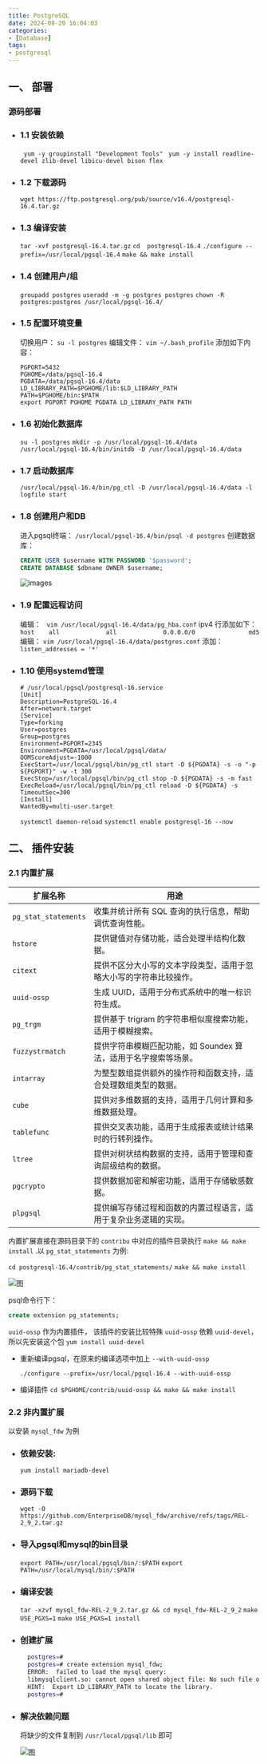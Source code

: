 ```yaml
---
title: PostgreSQL
date: 2024-08-20 16:04:03
categories: 
- [Database]
tags: 
- postgresql
---
```



## 一、 部署

###  源码部署

- ### 1.1 安装依赖
  ` yum -y groupinstall "Development Tools"`
  ` yum -y install readline-devel zlib-devel libicu-devel bison flex`

- ### 1.2 下载源码
  ` wget https://ftp.postgresql.org/pub/source/v16.4/postgresql-16.4.tar.gz `

- ### 1.3 编译安装
  ` tar -xvf postgresql-16.4.tar.gz `
  ` cd  postgresql-16.4 `
  ` ./configure --prefix=/usr/local/pgsql-16.4 `
  ` make && make install `

- ### 1.4 创建用户/组
  ` groupadd postgres `
  ` useradd -m -g postgres postgres `
  ` chown -R postgres:postgres /usr/local/pgsql-16.4/ `

- ### 1.5 配置环境变量
  切换用户： ` su -l postgres `
  编辑文件： ` vim ~/.bash_profile `
  添加如下内容：
  ``` shell
  PGPORT=5432
  PGHOME=/data/pgsql-16.4
  PGDATA=/data/pgsql-16.4/data
  LD_LIBRARY_PATH=$PGHOME/lib:$LD_LIBRARY_PATH
  PATH=$PGHOME/bin:$PATH
  export PGPORT PGHOME PGDATA LD_LIBRARY_PATH PATH
  ```

- ### 1.6 初始化数据库
  ` su -l postgres `
  ` mkdir -p /usr/local/pgsql-16.4/data `
  ` /usr/local/pgsql-16.4/bin/initdb -D /usr/local/pgsql-16.4/data `

- ### 1.7 启动数据库
  ` /usr/local/pgsql-16.4/bin/pg_ctl -D /usr/local/pgsql-16.4/data -l logfile start `

- ### 1.8 创建用户和DB
  进入pgsql终端： ` /usr/local/pgsql-16.4/bin/psql -d postgres `
  创建数据库：
  ``` sql
  CREATE USER $username WITH PASSWORD '$password';
  CREATE DATABASE $dbname OWNER $username;
  ```
  ![images](/images/093.postgresql.md.01.png)

- ### 1.9 配置远程访问
  编辑： ` vim /usr/local/pgsql-16.4/data/pg_hba.conf` 
  ipv4 行添加如下： ` host    all             all             0.0.0.0/0               md5 `
  编辑： ` vim /usr/local/pgsql-16.4/data/postgres.conf ` 
  添加： ` listen_addresses = '*' `


- ### 1.10 使用systemd管理
  ``` shell
  # /usr/local/pgsql/postgresql-16.service
  [Unit]
  Description=PostgreSQL-16.4
  After=network.target
  [Service]
  Type=forking
  User=postgres
  Group=postgres
  Environment=PGPORT=2345
  Environment=PGDATA=/usr/local/pgsql/data/
  OOMScoreAdjust=-1000
  ExecStart=/usr/local/pgsql/bin/pg_ctl start -D ${PGDATA} -s -o "-p ${PGPORT}" -w -t 300
  ExecStop=/usr/local/pgsql/bin/pg_ctl stop -D ${PGDATA} -s -m fast
  ExecReload=/usr/local/pgsql/bin/pg_ctl reload -D ${PGDATA} -s
  TimeoutSec=300
  [Install]
  WantedBy=multi-user.target
  ```
  ` systemctl daemon-reload `
  ` systemctl enable postgresql-16 --now `


## 二、 插件安装

### 2.1 内置扩展

| 扩展名称             | 用途                                                            |
|-------------------   |----------------------------------------------------------------|
| `pg_stat_statements` | 收集并统计所有 SQL 查询的执行信息，帮助调优查询性能。              |
| `hstore`             | 提供键值对存储功能，适合处理半结构化数据。                         |
| `citext`             | 提供不区分大小写的文本字段类型，适用于忽略大小写的字符串比较操作。   |
| `uuid-ossp`          | 生成 UUID，适用于分布式系统中的唯一标识符生成。                    |
| `pg_trgm`            | 提供基于 trigram 的字符串相似度搜索功能，适用于模糊搜索。           |
| `fuzzystrmatch`      | 提供字符串模糊匹配功能，如 Soundex 算法，适用于名字搜索等场景。      |
| `intarray`           | 为整型数组提供额外的操作符和函数支持，适合处理数组类型的数据。       |
| `cube`               | 提供对多维数据的支持，适用于几何计算和多维数据处理。                 |
| `tablefunc`          | 提供交叉表功能，适用于生成报表或统计结果时的行转列操作。             |
| `ltree`              | 提供对树状结构数据的支持，适用于管理和查询层级结构的数据。           |
| `pgcrypto`           | 提供数据加密和解密功能，适用于存储敏感数据。                       |
| `plpgsql`            | 提供编写存储过程和函数的内置过程语言，适用于复杂业务逻辑的实现。     |

内置扩展直接在源码目录下的 `contribu` 中对应的插件目录执行 `make && make install` .以 ` pg_stat_statements ` 为例:

` cd postgresql-16.4/contrib/pg_stat_statements/ `
` make && make install `

![图](/images/093.postgresql.md.02.png)

psql命令行下：
``` sql
create extension pg_statements;
```

`uuid-ossp`  作为内置插件， 该插件的安装比较特殊
`uuid-ossp`  依赖 `uuid-devel`， 所以先安装这个包 `yum install uuid-devel`

- 重新编译pgsql，在原来的编译选项中加上 `--with-uuid-ossp`

  `./configure --prefix=/usr/local/pgsql-16.4 --with-uuid-ossp`

- 编译插件
  `cd $PGHOME/contrib/uuid-ossp && make && make install`


### 2.2 非内置扩展

以安装 `mysql_fdw` 为例

  - ### 依赖安装:

    ` yum install mariadb-devel `

  - ###  源码下载

    ` wget -O https://github.com/EnterpriseDB/mysql_fdw/archive/refs/tags/REL-2_9_2.tar.gz `

  - ### 导入pgsql和mysql的bin目录
   
    ` export PATH=/usr/local/pgsql/bin/:$PATH `
    ` export PATH=/usr/local/mysql/bin/:$PATH `

  - ### 编译安装

    ` tar -xzvf mysql_fdw-REL-2_9_2.tar.gz && cd mysql_fdw-REL-2_9_2 `
    ` make USE_PGXS=1 `
    ` make USE_PGXS=1 install `

  - ### 创建扩展

    ``` bash
      postgres=# 
      postgres=# create extension mysql_fdw;
      ERROR:  failed to load the mysql query: 
      libmysqlclient.so: cannot open shared object file: No such file or directory
      HINT:  Export LD_LIBRARY_PATH to locate the library.
      postgres=# 
    ``` 
  - ### 解决依赖问题

    将缺少的文件复制到 ` /usr/local/pgsql/lib ` 即可

    ![图](/images/093.postgresql.md.03.png)

  



